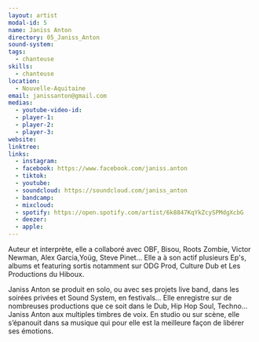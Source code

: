 ```yaml
---
layout: artist
modal-id: 5
name: Janiss Anton
directory: 05_Janiss_Anton
sound-system: 
tags: 
  - chanteuse
skills: 
  - chanteuse
location:
  - Nouvelle-Aquitaine
email: janissanton@gmail.com
medias:
  - youtube-video-id: 
  - player-1: 
  - player-2: 
  - player-3: 
website: 
linktree: 
links:
  - instagram: 
  - facebook: https://www.facebook.com/janiss.anton
  - tiktok: 
  - youtube: 
  - soundcloud: https://soundcloud.com/janiss_anton
  - bandcamp: 
  - mixcloud: 
  - spotify: https://open.spotify.com/artist/6k8847KqYkZcySPMdgXcbG
  - deezer: 
  - apple: 
---
```


Auteur et interprète, elle a collaboré avec OBF, Bisou, Roots Zombie, Victor Newman, Alex Garcia,Yoüg, Steve Pinet... Elle a à son actif plusieurs Ep's, albums et featuring sortis notamment sur ODG Prod, Culture Dub et Les Productions du Hiboux.

Janiss Anton se produit en solo, ou avec ses projets live band, dans les soirées privées et Sound System, en festivals... Elle enregistre sur de nombreuses productions que ce soit dans le Dub, Hip Hop Soul, Techno... Janiss Anton aux multiples timbres de voix. En studio ou sur scène, elle s’épanouit dans sa musique qui pour elle est la meilleure façon de libérer ses émotions.
